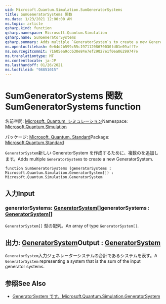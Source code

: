 ```yaml
---
uid: Microsoft.Quantum.Simulation.SumGeneratorSystems
title: SumGeneratorSystems 関数
ms.date: 1/23/2021 12:00:00 AM
ms.topic: article
qsharp.kind: function
qsharp.namespace: Microsoft.Quantum.Simulation
qsharp.name: SumGeneratorSystems
qsharp.summary: Adds multiple `GeneratorSystem`s to create a new GeneratorSystem.
ms.openlocfilehash: 0e64d2b599c55c19711208670030fd01e09aff7e
ms.sourcegitcommit: 71605ea9cc630e84e7ef29027e1f0ea06299747e
ms.translationtype: MT
ms.contentlocale: ja-JP
ms.lasthandoff: 01/26/2021
ms.locfileid: "98851015"
---
```

# <a name="sumgeneratorsystems-function"></a><span data-ttu-id="3a716-102">SumGeneratorSystems 関数</span><span class="sxs-lookup"><span data-stu-id="3a716-102">SumGeneratorSystems function</span></span>

<span data-ttu-id="3a716-103">名前空間: [Microsoft. Quantum. シミュレーション](xref:Microsoft.Quantum.Simulation)</span><span class="sxs-lookup"><span data-stu-id="3a716-103">Namespace: [Microsoft.Quantum.Simulation](xref:Microsoft.Quantum.Simulation)</span></span>

<span data-ttu-id="3a716-104">パッケージ: [Microsoft. Quantum. Standard](https://nuget.org/packages/Microsoft.Quantum.Standard)</span><span class="sxs-lookup"><span data-stu-id="3a716-104">Package: [Microsoft.Quantum.Standard](https://nuget.org/packages/Microsoft.Quantum.Standard)</span></span>


<span data-ttu-id="3a716-105">`GeneratorSystem`新しい GeneratorSystem を作成するために、複数のを追加します。</span><span class="sxs-lookup"><span data-stu-id="3a716-105">Adds multiple `GeneratorSystem`s to create a new GeneratorSystem.</span></span>

```qsharp
function SumGeneratorSystems (generatorSystems : Microsoft.Quantum.Simulation.GeneratorSystem[]) : Microsoft.Quantum.Simulation.GeneratorSystem
```


## <a name="input"></a><span data-ttu-id="3a716-106">入力</span><span class="sxs-lookup"><span data-stu-id="3a716-106">Input</span></span>

### <a name="generatorsystems--generatorsystem"></a><span data-ttu-id="3a716-107">generatorSystems: [GeneratorSystem](xref:Microsoft.Quantum.Simulation.GeneratorSystem)[]</span><span class="sxs-lookup"><span data-stu-id="3a716-107">generatorSystems : [GeneratorSystem](xref:Microsoft.Quantum.Simulation.GeneratorSystem)[]</span></span>

<span data-ttu-id="3a716-108">`GeneratorSystem[]` 型の配列。</span><span class="sxs-lookup"><span data-stu-id="3a716-108">An array of type `GeneratorSystem[]`.</span></span>



## <a name="output--generatorsystem"></a><span data-ttu-id="3a716-109">出力: [GeneratorSystem](xref:Microsoft.Quantum.Simulation.GeneratorSystem)</span><span class="sxs-lookup"><span data-stu-id="3a716-109">Output : [GeneratorSystem](xref:Microsoft.Quantum.Simulation.GeneratorSystem)</span></span>

<span data-ttu-id="3a716-110">`GeneratorSystem`入力ジェネレーターシステムの合計であるシステムを表す。</span><span class="sxs-lookup"><span data-stu-id="3a716-110">A `GeneratorSystem` representing a system that is the sum of the input generator systems.</span></span>

## <a name="see-also"></a><span data-ttu-id="3a716-111">参照</span><span class="sxs-lookup"><span data-stu-id="3a716-111">See Also</span></span>

- [<span data-ttu-id="3a716-112">GeneratorSystem です。</span><span class="sxs-lookup"><span data-stu-id="3a716-112">Microsoft.Quantum.Simulation.GeneratorSystem</span></span>](xref:Microsoft.Quantum.Simulation.GeneratorSystem)
